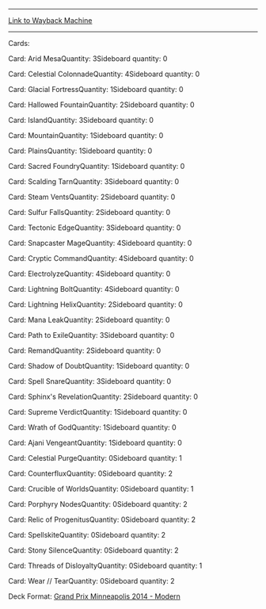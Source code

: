 
---
[Link to Wayback Machine](https://web.archive.org/web/20141214083602/http://magic.wizards.com/en/articles/decks/gregory-orange-top-8-grand-prix-minneapolis-2014-12-11)

[_metadata_:generator]:- "Drupal 7 (http://drupal.org)"
[_metadata_:node]:- "317911"
[_metadata_:publish_date]:- "2014-12-11"
[_metadata_:source]:- "article"
[_metadata_:title]:- "Gregory Orange Top 8 Grand Prix Minneapolis"
[_metadata_:wayback_capture_timestamp]:- "2014-12-14 08:36:02"
[_metadata_:wayback_raw_url]:- "https://web.archive.org/web/20141214083602id_/http://magic.wizards.com/en/articles/decks/gregory-orange-top-8-grand-prix-minneapolis-2014-12-11"
[_metadata_:wayback_url]:- "http://magic.wizards.com/en/articles/decks/gregory-orange-top-8-grand-prix-minneapolis-2014-12-11"
---


Cards: 

Card: Arid MesaQuantity: 3Sideboard quantity: 0 



Card: Celestial ColonnadeQuantity: 4Sideboard quantity: 0 



Card: Glacial FortressQuantity: 1Sideboard quantity: 0 



Card: Hallowed FountainQuantity: 2Sideboard quantity: 0 



Card: IslandQuantity: 3Sideboard quantity: 0 



Card: MountainQuantity: 1Sideboard quantity: 0 



Card: PlainsQuantity: 1Sideboard quantity: 0 



Card: Sacred FoundryQuantity: 1Sideboard quantity: 0 



Card: Scalding TarnQuantity: 3Sideboard quantity: 0 



Card: Steam VentsQuantity: 2Sideboard quantity: 0 



Card: Sulfur FallsQuantity: 2Sideboard quantity: 0 



Card: Tectonic EdgeQuantity: 3Sideboard quantity: 0 



Card: Snapcaster MageQuantity: 4Sideboard quantity: 0 



Card: Cryptic CommandQuantity: 4Sideboard quantity: 0 



Card: ElectrolyzeQuantity: 4Sideboard quantity: 0 



Card: Lightning BoltQuantity: 4Sideboard quantity: 0 



Card: Lightning HelixQuantity: 2Sideboard quantity: 0 



Card: Mana LeakQuantity: 2Sideboard quantity: 0 



Card: Path to ExileQuantity: 3Sideboard quantity: 0 



Card: RemandQuantity: 2Sideboard quantity: 0 



Card: Shadow of DoubtQuantity: 1Sideboard quantity: 0 



Card: Spell SnareQuantity: 3Sideboard quantity: 0 



Card: Sphinx's RevelationQuantity: 2Sideboard quantity: 0 



Card: Supreme VerdictQuantity: 1Sideboard quantity: 0 



Card: Wrath of GodQuantity: 1Sideboard quantity: 0 



Card: Ajani VengeantQuantity: 1Sideboard quantity: 0 



Card: Celestial PurgeQuantity: 0Sideboard quantity: 1 



Card: CounterfluxQuantity: 0Sideboard quantity: 2 



Card: Crucible of WorldsQuantity: 0Sideboard quantity: 1 



Card: Porphyry NodesQuantity: 0Sideboard quantity: 2 



Card: Relic of ProgenitusQuantity: 0Sideboard quantity: 2 



Card: SpellskiteQuantity: 0Sideboard quantity: 2 



Card: Stony SilenceQuantity: 0Sideboard quantity: 2 



Card: Threads of DisloyaltyQuantity: 0Sideboard quantity: 1 



Card: Wear // TearQuantity: 0Sideboard quantity: 2 

Deck Format: [Grand Prix Minneapolis 2014 - Modern](/en/deck-format/grand-prix-minneapolis-2014-modern)


 

 

